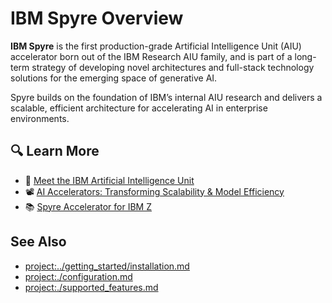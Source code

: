 # IBM Spyre Overview

**IBM Spyre** is the first production-grade Artificial Intelligence Unit (AIU) accelerator born out of the IBM Research AIU family, and is part of a long-term strategy of developing novel architectures and full-stack technology solutions for the emerging space of generative AI.

Spyre builds on the foundation of IBM’s internal AIU research and delivers a scalable, efficient architecture for accelerating AI in enterprise environments.

## 🔍 Learn More

- 📝 [Meet the IBM Artificial Intelligence Unit](https://research.ibm.com/blog/ibm-artificial-intelligence-unit-aiu)
- 📽️ [AI Accelerators: Transforming Scalability & Model Efficiency](https://www.youtube.com/watch?v=KX0qBM-ByAg)
- 📚 [Spyre Accelerator for IBM Z](https://research.ibm.com/blog/spyre-for-z)

## See Also

- <project:../getting_started/installation.md>
- <project:./configuration.md>
- <project:./supported_features.md>

